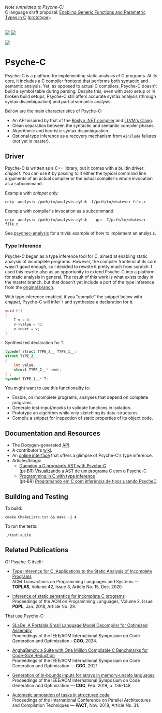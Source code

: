 _Note (unrelated to Psyche-C)_  
C language draft proposal: [Enabling Generic Functions and Parametric Types in C](https://ltcmelo.com/n2698.pdf) ([prototype](http://www.genericsinc.info/index.php)).
<br><br><br>
![](https://github.com/ltcmelo/psychec/workflows/build/badge.svg)
![](https://github.com/ltcmelo/psychec/workflows/test-suite/badge.svg)

![](https://docs.google.com/drawings/d/e/2PACX-1vT-pCvcuO4U63ERkXWfBzOfVKwMQ_kh-ntzANYyNrnkt8FUV2wRHd5fN6snq33u5hWmnNQR3E3glsnH/pub?w=375&h=150)


# Psyche-C

Psyche-C is a platform for implementing static analysis of C programs.
At its core, it includes a C compiler frontend that performs both syntactic and semantic analysis.
Yet, as opposed to actual C compilers, Psyche-C doesn't build a symbol table during parsing.
Despite this, even with zero setup or in broken build setups,
Psyche-C still offers accurate syntax analysis (through syntax disambiguation) and partial semantic analysis.  

Bellow are the main characteristics of Psyche-C:

- An API inspired by that of the [Roslyn .NET compiler](https://github.com/dotnet/roslyn) and [LLVM's Clang](https://clang.llvm.org/).
- Clean separation between the syntactic and semantic compiler phases.
- Algorithmic and heuristic syntax disambiguation.
- Optional type inference as a recovery mechanism from `#include` failures (not yet in master).

## Driver

Psyche-C is written as a C++ library, but it comes with a builtin driver: *cnippet*.
You can use it by passing to it either
the typical command line arguments of an actual compiler
or
the actual compiler's whole invocation as a subcommand.

Example with *cnippet* only:

```
cnip -analysis /path/to/analysis.dylib -I/path/to/whatever file.c
```

Example with compiler's invocation as a subcommand:

```
cnip -analysis /path/to/analysis.dylib -- gcc -I/path/to/whatever file.c
```


See [psychec-analysis](https://github.com/ltcmelo/psychec-analysis) for a trivial example of how to implement an analysis.

### Type Inference

Psyche-C began as a type inference tool for C, aimed at enabling static analysis of incomplete programs.
However, the compiler frontend at its core wasn't good enough, so I decided to rewrite it pretty much from scratch.
I used this rewrite also as an opportunity to extend Psyche-C into a platform for static analysis in general.
The result of this work is what exists today in the master branch,
but that doesn't yet include a port of the type inference from the [original branch](https://github.com/ltcmelo/psychec/tree/original).  

With type inference enabled, if you "compile" the snippet below with *cnippet*, Psyche-C will infer `T` and synthesize a declaration for it.

```c
void f()
{
    T v = 0;
    v->value = 42;
    v->next = v;
}
```

Synthesized declaration for `T`.

```c
typedef struct TYPE_2__ TYPE_1__;
struct TYPE_2__ 
{
    int value;
    struct TYPE_2__* next;
} ;
typedef TYPE_1__* T;
```

You might want to use this functionality to:

- Enable, on incomplete programs, analyses that depend on complete programs.
- Generate test-input/mocks to validate functions in isolation.
- Prototype an algorithm while only sketching its data-structures
- Compile a snippet for inspection of static properties of its object code.


## Documentation and Resources

- The Doxygen-generated [API](https://ltcmelo.github.io/psychec/api-docs/html/index.html).
- A contributor's [wiki](https://github.com/ltcmelo/psychec/wiki).
- An [online interface](http://cuda.dcc.ufmg.br/psyche-c/) that offers a glimpse of Psyche-C's type inference.
- Articles/blogs:
  - [Dumping a C program’s AST with Psyche-C](https://ltcmelo.github.io/psychec/2021/03/03/c-ast-dump-psyche.html)  
    (pt-BR) [Visualizando a AST de um programa C com o Psyche-C](https://www.embarcados.com.br/visualizando-a-ast-psyche-c/)
  - [Programming in C with type inference](https://www.codeproject.com/Articles/1238603/Programming-in-C-with-Type-Inference)  
    (pt-BR) [Programando em C com inferência de tipos usando PsycheC](https://www.embarcados.com.br/inferencia-de-tipos-em-c-usando-psychec/)


## Building and Testing

To build:

    cmake CMakeLists.txt && make -j 4

To run the tests:

    ./test-suite


## Related Publications

Of Psyche-C itself:

- [Type Inference for C: Applications to the Static Analysis of Incomplete Programs](https://dl.acm.org/doi/10.1145/3421472)<br/>
ACM Transactions on Programming Languages and Systems — **TOPLAS**, Volume 42, Issue 3, Article No. 15, Dec. 2020.

- [Inference of static semantics for incomplete C programs](https://dl.acm.org/doi/10.1145/3158117)<br/>
Proceedings of the ACM on Programming Languages, Volume 2, Issue **POPL**, Jan. 2018, Article No. 29.

That use Psyche-C:

- [SLaDe: A Portable Small Language Model Decompiler for Optimized Assembly](https://ieeexplore.ieee.org/abstract/document/10444788)<br/>
Proceedings of the IEEE/ACM International Symposium on Code Generation and Optimization - **CGO**, 2024.

- [AnghaBench: a Suite with One Million Compilable C Benchmarks for Code-Size Reduction](https://conf.researchr.org/info/cgo-2021/accepted-papers)<br/>
Proceedings of the IEEE/ACM International Symposium on Code Generation and Optimization — **CGO**, 2021.

- [Generation of in-bounds inputs for arrays in memory-unsafe languages](https://dl.acm.org/citation.cfm?id=3314890)<br/>
Proceedings of the IEEE/ACM International Symposium on Code Generation and Optimization — **CGO**, Feb. 2019, p. 136-148.

- [Automatic annotation of tasks in structured code](https://dl.acm.org/citation.cfm?id=3243200)<br/>
Proceedings of the International Conference on Parallel Architectures and Compilation Techniques — **PACT**, Nov. 2018, Article No. 31.
